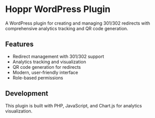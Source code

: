 # Hoppr WordPress Plugin

A WordPress plugin for creating and managing 301/302 redirects with comprehensive analytics tracking and QR code generation.

## Features
- Redirect management with 301/302 support
- Analytics tracking and visualization
- QR code generation for redirects
- Modern, user-friendly interface
- Role-based permissions

## Development
This plugin is built with PHP, JavaScript, and Chart.js for analytics visualization.
